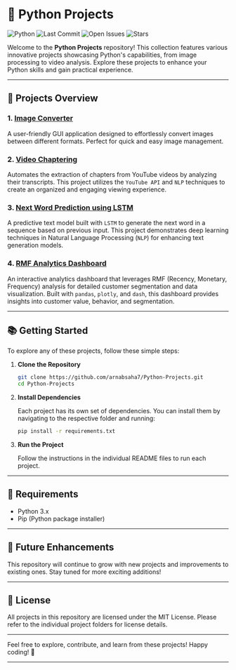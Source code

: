 # 🐍 Python Projects
![Python](https://img.shields.io/badge/Python-3.x-blue?style=social)
![Last Commit](https://img.shields.io/github/last-commit/arnabsaha7/Python-Projects?color=orange&style=social)
![Open Issues](https://img.shields.io/github/issues/arnabsaha7/Python-Projects?color=red&style=social)
![Stars](https://img.shields.io/github/stars/arnabsaha7/Python-Projects?style=social&color=yellow)

Welcome to the **Python Projects** repository! This collection features various innovative projects showcasing Python's capabilities, from image processing to video analysis. Explore these projects to enhance your Python skills and gain practical experience.

---

## 📂 Projects Overview

### **1. [Image Converter](./Image_Converter)**  
A user-friendly GUI application designed to effortlessly convert images between different formats. Perfect for quick and easy image management.

### **2. [Video Chaptering](./Video_Chaptering)**  
Automates the extraction of chapters from YouTube videos by analyzing their transcripts. This project utilizes the `YouTube API` and `NLP` techniques to create an organized and engaging viewing experience.

### **3. [Next Word Prediction using LSTM](./Next_Word_Prediction)**  
A predictive text model built with `LSTM` to generate the next word in a sequence based on previous input. This project demonstrates deep learning techniques in Natural Language Processing (`NLP`) for enhancing text generation models.

### **4. [RMF Analytics Dashboard](./RMF_Analytics_Dashboard)**  
An interactive analytics dashboard that leverages RMF (Recency, Monetary, Frequency) analysis for detailed customer segmentation and data visualization. Built with `pandas`, `plotly`, and `dash`, this dashboard provides insights into customer value, behavior, and segmentation.

---

## 📚 Getting Started

To explore any of these projects, follow these simple steps:

1. **Clone the Repository**

   ```bash
   git clone https://github.com/arnabsaha7/Python-Projects.git
   cd Python-Projects
   ```

2. **Install Dependencies**

   Each project has its own set of dependencies. You can install them by navigating to the respective folder and running:

   ```bash
   pip install -r requirements.txt
   ```

3. **Run the Project**

   Follow the instructions in the individual README files to run each project.

---

## 🔧 Requirements

- Python 3.x
- Pip (Python package installer)

---

## 🔮 Future Enhancements

This repository will continue to grow with new projects and improvements to existing ones. Stay tuned for more exciting additions!

---

## 📜 License

All projects in this repository are licensed under the MIT License. Please refer to the individual project folders for license details.

---

Feel free to explore, contribute, and learn from these projects! Happy coding! 🎉

---

